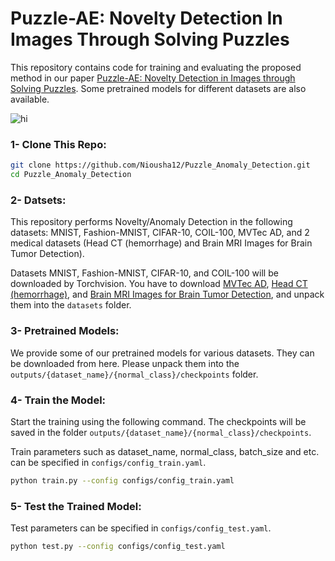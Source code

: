 # Puzzle-AE: Novelty Detection In Images Through Solving Puzzles

This repository contains code for training and evaluating the proposed method in our paper [Puzzle-AE: Novelty Detection in Images through Solving Puzzles](https://arxiv.org/abs/2003.05669). Some pretrained models for different datasets are also available.

<img src="Images/Method.png" alt="hi" class="inline"/>

### 1- Clone This Repo:
``` bash
git clone https://github.com/Niousha12/Puzzle_Anomaly_Detection.git
cd Puzzle_Anomaly_Detection
```
### 2- Datsets:
This repository performs Novelty/Anomaly Detection in the following datasets: MNIST, Fashion-MNIST, CIFAR-10, COIL-100, MVTec AD, and 2 medical datasets (Head CT (hemorrhage) and Brain MRI Images for Brain Tumor Detection).

Datasets MNIST, Fashion-MNIST, CIFAR-10, and COIL-100 will be downloaded by Torchvision. You have to download [MVTec AD](https://www.mvtec.com/company/research/datasets/mvtec-ad/), [Head CT (hemorrhage)](https://drive.google.com/drive/folders/1AO2Vd29e6N1eC6dqT8OKYy7QwFa19xsu?usp=sharing), and [Brain MRI Images for Brain Tumor Detection](https://drive.google.com/drive/folders/1c2YkU3uAfAcmdbkdIKdg6veftXyMmOmE?usp=sharing), and unpack them into the `datasets` folder.

### 3- Pretrained Models:
We provide some of our pretrained models for various datasets. They can be downloaded from here. Please unpack them into the `outputs/{dataset_name}/{normal_class}/checkpoints` folder.

### 4- Train the Model:
Start the training using the following command. The checkpoints will be saved in the folder `outputs/{dataset_name}/{normal_class}/checkpoints`.

Train parameters such as dataset_name, normal_class, batch_size and etc. can be specified in `configs/config_train.yaml`.
``` bash
python train.py --config configs/config_train.yaml
```

### 5- Test the Trained Model:
Test parameters can be specified in `configs/config_test.yaml`.
``` bash
python test.py --config configs/config_test.yaml
```
